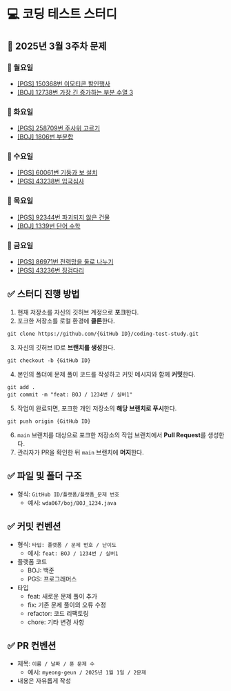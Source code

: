 # 💻 코딩 테스트 스터디
## 📅 2025년 3월 3주차 문제

### 📌 월요일 
- [[PGS] 150368번 이모티콘 할인행사](https://school.programmers.co.kr/learn/courses/30/lessons/150368)
- [[BOJ] 12738번 가장 긴 증가하는 부분 수열 3](https://www.acmicpc.net/problem/12738)

### 📌 화요일 
- [[PGS] 258709번 주사위 고르기](https://school.programmers.co.kr/learn/courses/30/lessons/258709)
- [[BOJ] 1806번 부분합](https://www.acmicpc.net/problem/1806)

### 📌 수요일 
- [[PGS] 60061번 기둥과 보 설치](https://school.programmers.co.kr/learn/courses/30/lessons/60061)
- [[PGS] 43238번 입국심사](https://school.programmers.co.kr/learn/courses/30/lessons/43238)

### 📌 목요일 
- [[PGS] 92344번 파괴되지 않은 건물](https://school.programmers.co.kr/learn/courses/30/lessons/92344)
- [[BOJ] 1339번 단어 수학](https://www.acmicpc.net/problem/1339)

### 📌 금요일 
- [[PGS] 86971번 전력망을 둘로 나누기](https://school.programmers.co.kr/learn/courses/30/lessons/86971)
- [[PGS] 43236번 징검다리](https://school.programmers.co.kr/learn/courses/30/lessons/43236)

## ✅ 스터디 진행 방법
1. 현재 저장소를 자신의 깃허브 계정으로 **포크**한다.
2. 포크한 저장소를 로컬 환경에 **클론**한다.
```
git clone https://github.com/{GitHub ID}/coding-test-study.git
```
3. 자신의 깃허브 ID로 **브랜치를 생성**한다.
```
git checkout -b {GitHub ID}
```
4. 본인의 폴더에 문제 풀이 코드를 작성하고 커밋 메시지와 함께 **커밋**한다.
```
git add .
git commit -m "feat: BOJ / 1234번 / 실버1"
```
5. 작업이 완료되면, 포크한 개인 저장소의 **해당 브랜치로 푸시**한다.
```
git push origin {GitHub ID}
```
6. `main` 브랜치를 대상으로 포크한 저장소의 작업 브랜치에서 **Pull Request**를 생성한다.
7. 관리자가 PR을 확인한 뒤 `main` 브랜치에 **머지**한다.

## ✅ 파일 및 폴더 구조
- 형식: `GitHub ID/플랫폼/플랫폼_문제 번호`
  - 예시: `wda067/boj/BOJ_1234.java`

## ✅ 커밋 컨벤션
- 형식: `타입: 플랫폼 / 문제 번호 / 난이도`
  - 예시: `feat: BOJ / 1234번 / 실버1`
- 플랫폼 코드
  - BOJ: 백준
  - PGS: 프로그래머스
- 타입
  - feat: 새로운 문제 풀이 추가
  - fix: 기존 문제 풀이의 오류 수정
  - refactor: 코드 리팩토링
  - chore: 기타 변경 사항

## ✅ PR 컨벤션
- 제목: `이름 / 날짜 / 푼 문제 수`
  - 예시: `myeong-geun / 2025년 1월 1일 / 2문제`
- 내용은 자유롭게 작성
